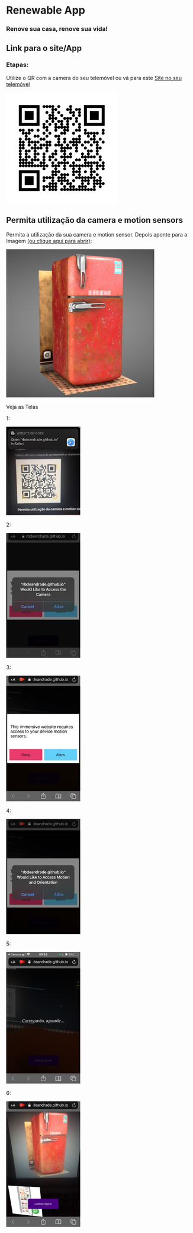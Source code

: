# Renewable App
###  Renove sua casa, renove sua vida!

## Link para o site/App

### Etapas:

 Utilize o QR com a camera do seu telemóvel ou vá para este [Site no seu telemóvel](https://rbdeandrade.github.io/renewableapp/)

 ![QRCode](https://raw.githubusercontent.com/rbdeandrade/renewableapp/main/test/qrcode.png)
 <br />

 ## Permita utilização da camera e motion sensors
 Permita a utilização da sua camera e motion sensor. Depois aponte para a Imagem [(ou clique aqui para abrir)](https://raw.githubusercontent.com/rbdeandrade/renewableapp/main/nft/fridge.jpg):

 <img src="https://raw.githubusercontent.com/rbdeandrade/renewableapp/main/nft/fridge.jpg" width="400">

 Veja as Telas

 1:

 <img src="https://raw.githubusercontent.com/rbdeandrade/renewableapp/main/test/1.jpg" width="200">

 2:

 <img src="https://raw.githubusercontent.com/rbdeandrade/renewableapp/main/test/2.jpg" width="200">

 3:

 <img src="https://raw.githubusercontent.com/rbdeandrade/renewableapp/main/test/3.jpg" width="200">

 4:

 <img src="https://raw.githubusercontent.com/rbdeandrade/renewableapp/main/test/4.jpg" width="200">

 5:

 <img src="https://raw.githubusercontent.com/rbdeandrade/renewableapp/main/test/5.PNG" width="200">

 6:

 <img src="https://raw.githubusercontent.com/rbdeandrade/renewableapp/main/test/6.jpg" width="200">
